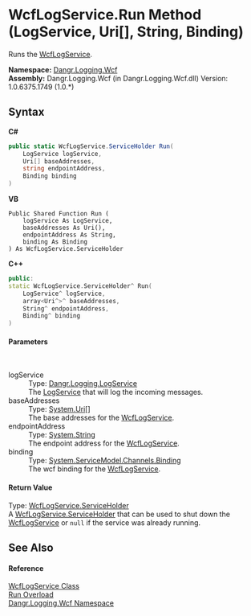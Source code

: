 # WcfLogService.Run Method (LogService, Uri[], String, Binding)
 

Runs the <a href="T_Dangr_Logging_Wcf_WcfLogService">WcfLogService</a>.

**Namespace:**&nbsp;<a href="N_Dangr_Logging_Wcf">Dangr.Logging.Wcf</a><br />**Assembly:**&nbsp;Dangr.Logging.Wcf (in Dangr.Logging.Wcf.dll) Version: 1.0.6375.1749 (1.0.*)

## Syntax

**C#**<br />
``` C#
public static WcfLogService.ServiceHolder Run(
	LogService logService,
	Uri[] baseAddresses,
	string endpointAddress,
	Binding binding
)
```

**VB**<br />
``` VB
Public Shared Function Run ( 
	logService As LogService,
	baseAddresses As Uri(),
	endpointAddress As String,
	binding As Binding
) As WcfLogService.ServiceHolder
```

**C++**<br />
``` C++
public:
static WcfLogService.ServiceHolder^ Run(
	LogService^ logService, 
	array<Uri^>^ baseAddresses, 
	String^ endpointAddress, 
	Binding^ binding
)
```


#### Parameters
&nbsp;<dl><dt>logService</dt><dd>Type: <a href="T_Dangr_Logging_LogService">Dangr.Logging.LogService</a><br />The <a href="T_Dangr_Logging_LogService">LogService</a> that will log the incoming messages.</dd><dt>baseAddresses</dt><dd>Type: <a href="http://msdn2.microsoft.com/en-us/library/txt7706a" target="_blank">System.Uri</a>[]<br />The base addresses for the <a href="T_Dangr_Logging_Wcf_WcfLogService">WcfLogService</a>.</dd><dt>endpointAddress</dt><dd>Type: <a href="http://msdn2.microsoft.com/en-us/library/s1wwdcbf" target="_blank">System.String</a><br />The endpoint address for the <a href="T_Dangr_Logging_Wcf_WcfLogService">WcfLogService</a>.</dd><dt>binding</dt><dd>Type: <a href="http://msdn2.microsoft.com/en-us/library/ms405791" target="_blank">System.ServiceModel.Channels.Binding</a><br />The wcf binding for the <a href="T_Dangr_Logging_Wcf_WcfLogService">WcfLogService</a>.</dd></dl>

#### Return Value
Type: <a href="T_Dangr_Logging_Wcf_WcfLogService_ServiceHolder">WcfLogService.ServiceHolder</a><br />A <a href="T_Dangr_Logging_Wcf_WcfLogService_ServiceHolder">WcfLogService.ServiceHolder</a> that can be used to shut down the <a href="T_Dangr_Logging_Wcf_WcfLogService">WcfLogService</a> or `null` if the service was already running.

## See Also


#### Reference
<a href="T_Dangr_Logging_Wcf_WcfLogService">WcfLogService Class</a><br /><a href="Overload_Dangr_Logging_Wcf_WcfLogService_Run">Run Overload</a><br /><a href="N_Dangr_Logging_Wcf">Dangr.Logging.Wcf Namespace</a><br />